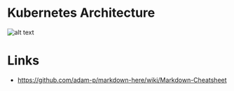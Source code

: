 # Kubernetes Architecture


![alt text](https://d33wubrfki0l68.cloudfront.net/2475489eaf20163ec0f54ddc1d92aa8d4c87c96b/e7c81/images/docs/components-of-kubernetes.svg "Kubernetes omponents")

# Links
* https://github.com/adam-p/markdown-here/wiki/Markdown-Cheatsheet
